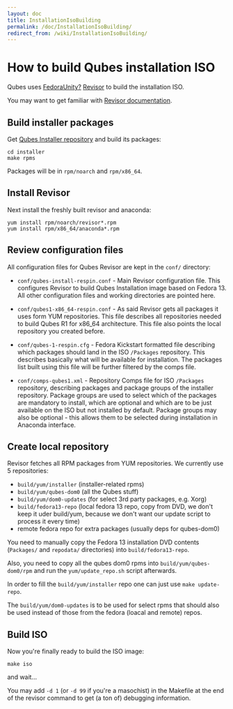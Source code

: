 ```yaml
---
layout: doc
title: InstallationIsoBuilding
permalink: /doc/InstallationIsoBuilding/
redirect_from: /wiki/InstallationIsoBuilding/
---
```


How to build Qubes installation ISO
===================================

Qubes uses [FedoraUnity?](/doc/FedoraUnity) [Revisor](http://revisor.fedoraunity.org/) to build the installation ISO.

You may want to get familiar with [Revisor documentation](http://revisor.fedoraunity.org/documentation).

Build installer packages
------------------------

Get [Qubes Installer repository](http://git.qubes-os.org/?p=smoku/installer) and build its packages:

```
cd installer
make rpms
```

Packages will be in `rpm/noarch` and `rpm/x86_64`.

Install Revisor
---------------

Next install the freshly built revisor and anaconda:

```
yum install rpm/noarch/revisor*.rpm
yum install rpm/x86_64/anaconda*.rpm
```

Review configuration files
--------------------------

All configuration files for Qubes Revisor are kept in the ```conf/``` directory:

-   ```conf/qubes-install-respin.conf``` - Main Revisor configuration file. This configures Revisor to build Qubes Installation image based on Fedora 13. All other configuration files and working directories are pointed here.

-   ```conf/qubes1-x86_64-respin.conf``` - As said Revisor gets all packages it uses form YUM repositories. This file describes all repositories needed to build Qubes R1 for x86\_64 architecture. This file also points the local repository you created before.

-   ```conf/qubes-1-respin.cfg``` - Fedora Kickstart formatted file describing which packages should land in the ISO `/Packages` repository. This describes basically what will be available for installation. The packages list built using this file will be further filtered by the comps file.

-   ```conf/comps-qubes1.xml``` - Repository Comps file for ISO `/Packages` repository, describing packages and package groups of the installer repository. Package groups are used to select which of the packages are mandatory to install, which are optional and which are to be just available on the ISO but not installed by default. Package groups may also be optional - this allows them to be selected during installation in Anaconda interface.

Create local repository
-----------------------

Revisor fetches all RPM packages from YUM repositories. We currently use 5 repositories:

-   ```build/yum/installer``` (installer-related rpms)
-   ```build/yum/qubes-dom0``` (all the Qubes stuff)
-   ```build/yum/dom0-updates``` (for select 3rd party packages, e.g. Xorg)
-   ```build/fedora13-repo``` (local fedora 13 repo, copy from DVD, we don't keep it uder build/yum, because we don't want our update script to process it every time)
-   remote fedora repo for extra packages (usually deps for qubes-dom0)

You need to manually copy the Fedora 13 installation DVD contents (```Packages/``` and ```repodata/``` directories) into ```build/fedora13-repo```.

Also, you need to copy all the qubes dom0 rpms into ```build/yum/qubes-dom0/rpm``` and run the ```yum/update_repo.sh``` script afterwards.

In order to fill the ```build/yum/installer``` repo one can just use ```make update-repo```.

The ```build/yum/dom0-updates``` is to be used for select rpms that should also be used instead of those from the fedora (loacal and remote) repos.

Build ISO
---------

Now you're finally ready to build the ISO image:

```
make iso
```

and wait...

You may add `-d 1` (or `-d 99` if you're a masochist) in the Makefile at the end of the revisor command to get (a ton of) debugging information.
